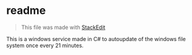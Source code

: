 # readme
>This file was made with [StackEdit](https://stackedit.io/app#)


This is a windows service made in C# to autoupdate of the windows file system once every 21 minutes.
